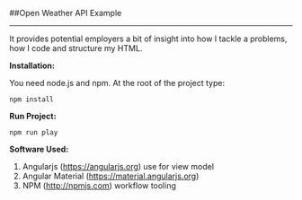 ##Open Weather API Example

---------

It provides potential employers a bit of insight into how I tackle a problems, how I code and structure my HTML.

**Installation:**

You need node.js and npm. At the root of the project type:

```node
npm install
```

**Run Project:**

```node
npm run play
```

**Software Used:**

1. Angularjs (https://angularjs.org) use for view model
1. Angular Material (https://material.angularjs.org)
1. NPM (http://npmjs.com) workflow tooling
